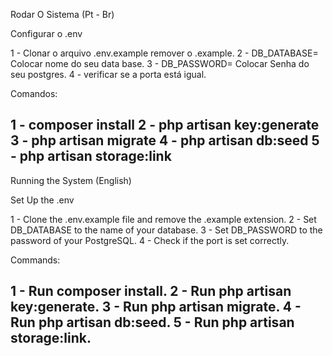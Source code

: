 Rodar O Sistema (Pt - Br)

Configurar o .env

1 - Clonar o arquivo .env.example remover o .example.
2 - DB_DATABASE= Colocar nome do seu data base.
3 - DB_PASSWORD= Colocar Senha do seu postgres.
4 - verificar se a porta está igual.

Comandos:

1 - composer install
2 - php artisan key:generate
3 - php artisan migrate
4 - php artisan db:seed
5 - php artisan storage:link
----------------------------------------------------------------------------------

Running the System (English)

Set Up the .env

1 - Clone the .env.example file and remove the .example extension.
2 - Set DB_DATABASE to the name of your database.
3 - Set DB_PASSWORD to the password of your PostgreSQL.
4 - Check if the port is set correctly.

Commands:

1 - Run composer install.
2 - Run php artisan key:generate.
3 - Run php artisan migrate.
4 - Run php artisan db:seed.
5 - Run php artisan storage:link.
----------------------------------------------------------------------------------
